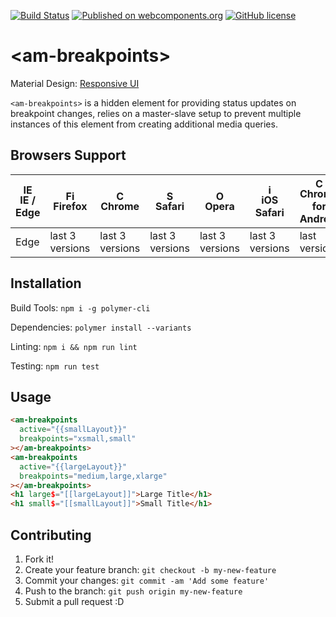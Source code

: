 [![Build Status](https://travis-ci.org/admwx7/am-breakpoints.svg?branch=master)](https://travis-ci.org/admwx7/am-breakpoints)
[![Published on webcomponents.org](https://img.shields.io/badge/webcomponents.org-published-blue.svg?style=flat-square)](https://www.webcomponents.org/element/admwx7/am-breakpoints)
[![GitHub license](https://img.shields.io/badge/license-GPL3-blue.svg)](https://raw.githubusercontent.com/admwx7/am-breakpoints/master/LICENSE)

# &lt;am-breakpoints&gt;

  Material Design: [Responsive UI](https://material.io/guidelines/layout/responsive-ui.html#responsive-ui-breakpoints)

  `<am-breakpoints>` is a hidden element for providing status updates on breakpoint changes, relies on a master-slave
  setup to prevent multiple instances of this element from creating additional media queries.

## Browsers Support

| [<img src="https://raw.githubusercontent.com/godban/browsers-support-badges/master/src/images/edge.png" alt="IE / Edge" width="16px" height="16px" />](http://godban.github.io/browsers-support-badges/)</br>IE / Edge | [<img src="https://raw.githubusercontent.com/godban/browsers-support-badges/master/src/images/firefox.png" alt="Firefox" width="16px" height="16px" />](http://godban.github.io/browsers-support-badges/)</br>Firefox | [<img src="https://raw.githubusercontent.com/godban/browsers-support-badges/master/src/images/chrome.png" alt="Chrome" width="16px" height="16px" />](http://godban.github.io/browsers-support-badges/)</br>Chrome | [<img src="https://raw.githubusercontent.com/godban/browsers-support-badges/master/src/images/safari.png" alt="Safari" width="16px" height="16px" />](http://godban.github.io/browsers-support-badges/)</br>Safari | [<img src="https://raw.githubusercontent.com/godban/browsers-support-badges/master/src/images/opera.png" alt="Opera" width="16px" height="16px" />](http://godban.github.io/browsers-support-badges/)</br>Opera | [<img src="https://raw.githubusercontent.com/godban/browsers-support-badges/master/src/images/safari-ios.png" alt="iOS Safari" width="16px" height="16px" />](http://godban.github.io/browsers-support-badges/)</br>iOS Safari | [<img src="https://raw.githubusercontent.com/godban/browsers-support-badges/master/src/images/chrome-android.png" alt="Chrome for Android" width="16px" height="16px" />](http://godban.github.io/browsers-support-badges/)</br>Chrome for Android |
| --------- | --------- | --------- | --------- | --------- | --------- | --------- |
| Edge| last 3 versions| last 3 versions| last 3 versions| last 3 versions| last 3 versions| last version

## Installation

  Build Tools: `npm i -g polymer-cli`

  Dependencies: `polymer install --variants`

  Linting: `npm i && npm run lint`

  Testing: `npm run test`

## Usage

  <!---
  ```
  <custom-element-demo>
    <template>
      <script src="../webcomponentsjs/webcomponents-light.js"></script>
      <link rel="import" href="am-breakpoints.html">
      <style>
        [large], [small] {
          display: block;
        }
        h1 {
          display: none;
        }
      </style>
      <dom-bind>
        <template>
          <next-code-block></next-code-block>
        </template>
      </dom-bind>
    </template>
  </custom-element-demo>
  ```
  -->
  ```html
  <am-breakpoints
    active="{{smallLayout}}"
    breakpoints="xsmall,small"
  ></am-breakpoints>
  <am-breakpoints
    active="{{largeLayout}}"
    breakpoints="medium,large,xlarge"
  ></am-breakpoints>
  <h1 large$="[[largeLayout]]">Large Title</h1>
  <h1 small$="[[smallLayout]]">Small Title</h1>
  ```

## Contributing

  1. Fork it!
  2. Create your feature branch: `git checkout -b my-new-feature`
  3. Commit your changes: `git commit -am 'Add some feature'`
  4. Push to the branch: `git push origin my-new-feature`
  5. Submit a pull request :D
